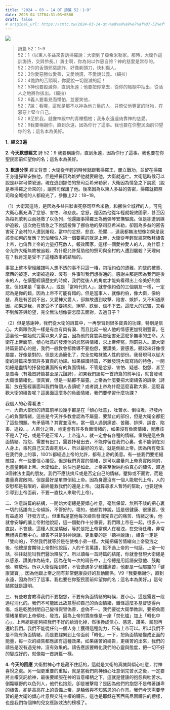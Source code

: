 ```yaml
---
title: "2024 – 03 – 14 QT 詩篇 52：1~9"
date: 2025-04-12T04:31:03+0800
draft: false
# original_url: https://cmtc.tw/2024-03-14-qt-%e8%a9%a9%e7%af%87-52%ef%bc%9a19
---
```


![](/images/qt.jpg)
> 詩篇 52：1\~9  
> 52：1（以東人多益來告訴掃羅說：大衛到了亞希米勒家。那時，大衛作這訓誨詩，交與伶長。）勇士啊，你為何以作惡自誇？神的慈愛是常存的。  
> 52：2你的舌頭邪惡詭詐，好像剃頭刀，快利傷人。  
> 52：3你愛惡勝似愛善，又愛說謊，不愛說公義。（細拉）  
> 52：4詭詐的舌頭啊，你愛說一切毀滅的話！  
> 52：5神也要毀滅你，直到永遠；他要把你拿去，從你的帳棚中抽出，從活人之地將你拔出。（細拉）  
> 52：6義人要看見而懼怕，並要笑他，  
> 52：7說：看哪，這就是那不以神為他力量的人，只倚仗他豐富的財物，在邪惡上堅立自己。  
> 52：8至於我，就像神殿中的青橄欖樹；我永永遠遠倚靠神的慈愛。  
> 52：9我要稱謝你，直到永遠，因為你行了這事。我也要在你聖民面前仰望你的名；這名本為美好。

**1.  經文3遍**

**2. 今天默想經文**
詩 52：9 我要稱謝你，直到永遠，因為你行了這事。我也要在你聖民面前仰望你的名；這名本為美好。

**3. 默想分享**
經文背景：大衛從年輕的時候就跟著掃羅王，屢立戰功，並留在掃羅王身邊彈琴安撫他，但是掃羅因為嫉妒他就要殺他，大衛就逃亡。大衛這時候可以說是非常可憐窘迫，現在逃到挪伯的祭司亞希米勒家，大衛因為情急之下說謊（說是奉掃羅之命來的），讓祭司保護了他。後來因為以東人多益的告密，掃羅就把祭司和全城裡的人都殺光了，參撒上22：18\~19。

（1）大衛寫這詩，是因為多益告狀害死祭司亞希米勒，和挪伯全城裡的人。可見大衛心裏充滿了忿怒、害怕、和悲哀。忿怒，是因為他從年輕就報效國家，甚至因為殺死歌利亞而拯救了以色列，他還服事掃羅王為他彈琴安撫驅魔。但是卻遭到嫉妒追殺，這次他在情急之下說謊投靠了挪伯地的祭司亞希米勒，卻因為多益的密告害死了全村的人遭到屠殺，當中的忿怒、悲哀、恐懼…，連我都無法想像如果是我該會如何的反應？恐怕我個人第一個要罵的就是上帝，大衛從年輕就經常敬拜禱告上帝，也倚靠上帝的力量打死敵人，報效國家，這樣一個愛神愛人的人，為什麼上帝允許大衛無故被追殺、為什麼允許幫助他的祭司與全村的人遭到屠殺？天理何在？我肯定是受不了這種故事的結局的。

事實上整本聖經離譜叫人想不透的事不只這一椿，包括約伯的遭難，約瑟的被賣、摩西的被逐、大衛被追殺，沒有一件事叫我們想得通的。感謝主那是因為我們是後來的人，在讀聖經讀歷史的時候，我們從後人的角度才能夠看得出上帝美好的旨意。但如果是「當事人」，或是「當時代的人」，就會像約伯的三個朋友一樣，一定認為是你的錯，因為上帝不可能有錯的。但是當事人，就像約伯，像大衛，像約瑟，真是有苦說不出，又愛神又愛人，卻無故遭到攻擊、陷害、嫉妒，又不知道原因，如果是我，肯定受不了要抱怨、絕望、跌倒、信不下去。這麼大的試驗，又看不到解答與盼望，完全無法想像要怎麼去面對，去過日子？

（2）但是感謝神，我們從大衛的詩篇中，一再學習到很多寶貴的功課，特別是信心。大衛跟你我一樣是有血有肉有淚、而且比起一般人他的情感更加特別豐富。在這裏他一開始就咒罵以東人多益，因為他的貪婪與告密害死這麼多無辜的生命。大衛在上帝面前，傾心吐意的發洩他的忿怒與情緒，求上帝伸冤，刑罰惡人。讀大衛詩篇要留心的是，我們一般教會都教導不要抱怨，要讚美，要感恩。聽起來好像很屬靈，好像是對的，但是太過簡化了，完全忽略抹煞人性的部份。我發現可以從大衛的詩篇來學習許多寶貴的功課。如果細讀詩篇，不難發現大衛寫詩的特色，一開始總是盡情的抒發他裏面所有的負面情緒，不管是忿怒、害怕、疑惑、抱怨、甚至是苦毒（有幾首詩篇甚至是咒詛詩），如果我們讀每一首詩篇的前半段，就會發現大衛很情緒化，很真實，但是一點都不屬靈。上帝為什麼要把大衛禱告的詩歌（詩篇）放在聖經裏面叫我們每個人去讀呢？或者說上帝為什麼這麼喜歡大衛，這麼喜歡大衛的禱告呢？這裏面這麼多的負面情緒，我們要學習什麼功課？

我個人的心得看法：  
一、大衛大部份的詩篇前半段幾乎都是在「傾心吐意」、吐苦水、倒垃圾、抒發內心的負面情緒，這些是今天許多教會認為不屬靈、要禁止的部份，但是大衛全都犯了這些問題。有矛盾嗎？其實並沒有。當一個人遇到痛苦、苦難、排擠、誤會、陷害、追殺…，人百分之百，肯定會有許多負面情緒的，如果沒有負面情緒，就應該不是人了吧，或是不是正常人。上帝造人，就一定會有各種的情緒。重點是這些負面情緒、抱怨，需要有出口，需要抒發出去，不能停留在我們心裏，也不能倒在別人身上，毒死自己又去毒死別人，所以最好的方法，就是倒給上帝。因為所有發生在我們身上的事，100%都經過上帝的允許，都有上帝的美意。有一些我們要拒絕敵擋，有一些要信心接受。但是我們真實的情緒，是可以盡量向上帝真實敞開的，也盡量倒給上帝。大衛如此，約伯也是如此。上帝甚至悅納約伯真心的禱告，超過3個律法主義的朋友。我們不應該排斥或是否定自己的情緒，壓抑或不面對，而是盡量真實敞開，但是最好是單單倒給上帝。因為身邊沒有一個人能取代上帝，人的安慰都是有限的，最終能救我們的還是上帝。（就算尋求人暫時的幫助，也要趕快引導到上帝面前，不要一直找人來取代上帝）。

二、注意詩篇的結構，一開始大衛總是要傾心吐意，毫無保留、無所不談的把心裏一切的話語向上帝傾訴，不管好的，壞的，他都對神說，這是很健康、很重要，很有益處的「抒發方式」。但重點是當他每次禱告發洩完自己的痛苦、情緒之後，他就會安靜的讓上帝對他說話，這一個動作十分重要。我們跟上帝在一起，很多人一直說，不會聽，這種人就是驕傲，等於是把上帝當僕人在發洩，在交待任務，非常無禮與自我中心。禱告不只是對神說話，更重要的是「聽神說話」，禱告一定是「雙向的」，不然我們就等於是在使喚小弟一樣。大衛把痛苦情緒向上帝發洩之後，他總是會期待上帝對他說話，人的千言萬語，抵不過上帝的一句話。上帝一句話，往往就能叫我們醫治釋放了。所以讀每一首詩篇的結尾，你就會發現大衛總是以感恩、讚美作為結束，因為在每一次的禱告中，上帝總是用話語安慰他、鼓勵他、釋放他。所以大衛從始到終，不管遭遇多少艱難痛苦，他都是一個屬靈的「健康寶寶」，因為他跟上帝之間有非常健康良好的互動關係。V9「我要稱謝你，直到永遠，因為你行了這事。我也要在你聖民面前仰望你的名；這名本為美好。」這句結尾就是證明。

三、有些教會教導我們不要抱怨，不要有負面情緒的時候，要小心，這是需要一段過程消化的。我們不可能因此故意壓抑自己的負面情緒，難怪這麼多基督徒得內傷，或是乾脆封閉自己變得假冒偽善，虛偽不一。我們要從大衛學教訓，要把負面情緒單單向上帝傾吐、發洩，因為上帝的寶座像是一座「焚化爐」加上「轉化中心」，上帝總是能夠把我們不好的給消化掉，然後換成信心、感恩、讚美、饒恕再還給我們。我們不能從任何一個人身上獲得這種能力，只有上帝可以。所以我們不是不能有負面情緒，而是要趕緊到上帝面前「轉化」一下，把負面情緒變成正面的能量，每一次的禱告都應該有這種效果，如果痛苦的禱告，更痛苦的出來，我們的禱告是沒有遇見神，沒有效果的。禱告應該要轉化我們的心靈與態度，把一切不好的變成好的，就像每一首詩篇一樣。

**4. 今天的回應**
大衛對神心中是藏不住話的，這就是大衛的真誠與傾心吐意，討神喜悅之處。另一個更重要的重點，就是當我們向神傾心吐意倒完苦水之後，一定要將主權交託給神，最後要順服在神的旨意權柄之下，這就是健康的抱怨與吐苦水。倒斃曠野的以色列人，他們也抱怨，卻是被擊殺？是因為他們的抱怨不是帶著謙卑的禱告，卻是高高在上的責備上帝，是驕傲與不知感恩的心作祟。我們今天需要學習的是大衛的傾心吐意與交託主權的禱告，這也是耶穌在客西馬尼園禱告的榜樣，也是我們每個神的兒女應該效法的榜樣了。
